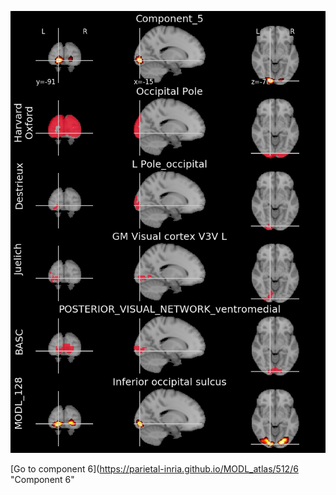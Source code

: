 


![5](preliminary/5.jpg "Component 5")

[Go to component 6](https://parietal-inria.github.io/MODL_atlas/512/6 "Component 6"
